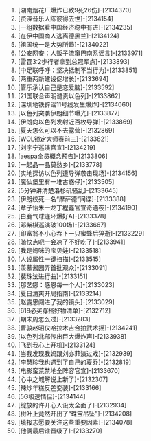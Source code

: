 
1. [湖南烟花厂爆炸已致9死26伤]-[2134370]
1. [资深音乐人陈彼得去世]-[2134154]
1. [一组数据看中国经济稳中有进]-[2134235]
1. [在伊中国商人逃离德黑兰]-[2134124]
1. [祖国统一是大势所趋]-[2134022]
1. [公安网安：人贩子流窜巴南系谣言]-[2133971]
1. [雷霆3:2步行者拿到总冠军点]-[2133893]
1. [中足联呼吁：坚决抵制不当行为]-[2133851]
1. [两重两新建设促增长]-[2133694]
1. [管乐承认自己是恋爱脑]-[2133592]
1. [21国联合声明谴责以色列]-[2133862]
1. [深圳地铁辟谣11号线发生爆炸]-[2134060]
1. [以色列突袭伊朗细节曝光]-[2133877]
1. [伊朗向以色列发射近百枚导弹]-[2133869]
1. [夏天怎么可以不去露营]-[2132869]
1. [WOL锁定大师赛前三]-[2133821]
1. [刘宇宁巡演官宣]-[2134219]
1. [aespa全员概念预告]-[2133806]
1. [一起品一品莫愁乡]-[2133778]
1. [实地探访以色列遭导弹袭击现场]-[2134156]
1. [魔仙堡里有一堆古惑仔]-[2133505]
1. [5分钟讲清楚洛杉矶骚乱]-[2133645]
1. [伊朗绞死一名“摩萨德”间谍]-[2133388]
1. [章子怡朱一龙丁程鑫官宣奇遇夜]-[2134190]
1. [白鹿气球连环爆好A]-[2133378]
1. [邓紫棋巡演破100场]-[2133667]
1. [印富翁不小心吞下一只蜜蜂后猝逝]-[2133229]
1. [骑快点吧一会凉了不好吃了]-[2133941]
1. [我是妈咪的宝贝娃]-[2133518]
1. [人设属性一键扫描]-[2133515]
1. [羡慕酱园弄首批观众]-[2133091]
1. [裴珠泫进行曲]-[2133151]
1. [那艺娜：感恩每一个人]-[2133023]
1. [夏日清爽开局指南]-[2133214]
1. [赵露思闯进了我的镜头]-[2133029]
1. [618必买穿搭好物清单]-[2132712]
1. [期末周怎么过]-[2133283]
1. [曹骏赵昭仪哈拉木吉合拍武术摇]-[2134241]
1. [以色列北部传出巨大爆炸声]-[2133938]
1. [飞到我心上开机]-[2133124]
1. [当我发现我妈跟刘亦菲演过戏]-[2132939]
1. [李慧珍我也遇到了自己的夏乔]-[2132819]
1. [电影蛮荒禁地全阵容官宣]-[2133670]
1. [心中之城解说上新了]-[2132307]
1. [辣炒年糕反差变装]-[2133166]
1. [5G极速情侣]-[2134144]
1. [绽放的许开心人设太全面了]-[2132934]
1. [树叶上竟然开出了“珠宝吊坠”]-[2134208]
1. [填报志愿要关注这些重要因素]-[2134078]
1. [他俩最后谁晋级了]-[2133270]